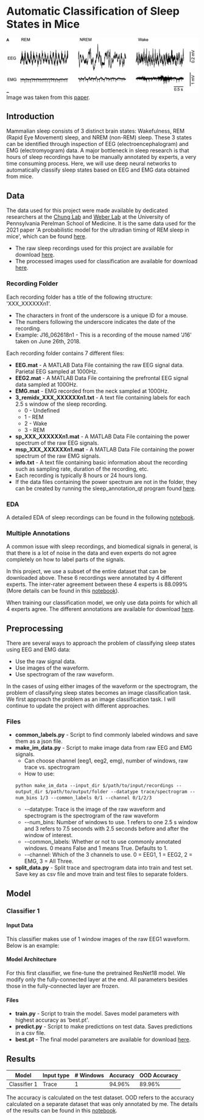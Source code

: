 # Automatic Classification of Sleep States in Mice
![alt text](https://github.com/parksu111/sleep-state/blob/master/img/sleep-state.png)
Image was taken from this [paper](https://www.frontiersin.org/articles/10.3389/fpsyg.2020.01662/full).

## Introduction
Mammalian sleep consists of 3 distinct brain states: Wakefulness, REM (Rapid Eye Movement) sleep, and NREM (non-REM) sleep. 
These 3 states can be identified through inspection of EEG (electroencephalogram) and EMG (electromyogram) data. 
A major bottleneck in sleep research is that hours of sleep recordings have to be manually annotated by experts, a very time consuming process. 
Here, we will use deep neural networks to automatically classify sleep states based on EEG and EMG data obtained from mice. 

## Data
The data used for this project were made available by dedicated researchers at the [Chung Lab](https://chunglab.med.upenn.edu/) and [Weber Lab](https://www.med.upenn.edu/weberlab/) at the University of Pennsylvania Perelman School of Medicine. It is the same data used for the 2021 paper 'A probabilistic model for the ultradian timing of REM sleep in mice', which can be found [here](https://journals.plos.org/ploscompbiol/article?id=10.1371/journal.pcbi.1009316).
* The raw sleep recordings used for this project are available for download [here](https://upenn.app.box.com/s/3zcesr4a7l7hgb9andmq4di4t6zvaoql).
* The processed images used for classification are available for download [here](https://drive.google.com/drive/folders/1v-PzV_-R47bKG65EnUDEsmWCFTlT4zAo?usp=share_link).

### Recording Folder
Each recording folder has a title of the following structure: 'XXX_XXXXXXn1'.
* The characters in front of the underscore is a unique ID for a mouse. 
* The numbers following the underscore indicates the date of the recording.
* Example: J16_062618n1 - This is a recording of the mouse named 'J16' taken on June 26th, 2018.

Each recording folder contains 7 different files:
* **EEG.mat** - A MATLAB Data File containing the raw EEG signal data. Parietal EEG sampled at 1000Hz.
* **EEG2.mat** - A MATLAB Data File containing the prefrontal EEG signal data sampled at 1000Hz.
* **EMG.mat** - EMG recorded from the neck sampled at 1000Hz.
* **3_remidx_XXX_XXXXXXn1.txt** - A text file containing labels for each 2.5 s window of the sleep recording.
  * 0 - Undefined
  * 1 - REM
  * 2 - Wake
  * 3 - REM
* **sp_XXX_XXXXXXn1.mat** - A MATLAB Data File containing the power spectrum of the raw EEG signals.
* **msp_XXX_XXXXXXn1.mat** - A MATLAB Data File containing the power spectrum of the raw EMG signals.
* **info.txt** - A text file containing basic information about the recording such as sampling rate, duration of the recording, etc.
* Each recording is typically 8 hours or 24 hours long.
* If the data files containing the power spectrum are not in the folder, they can be created by running the sleep_annotation_qt program found [here](https://github.com/parksu111/sleep-annotation).

### EDA
A detailed EDA of sleep recordings can be found in the following [notebook](https://github.com/parksu111/sleep-state/blob/master/EDA.ipynb).

### Multiple Annotations
A common issue with sleep recordings, and biomedical signals in general, is that there is a lot of noise in the data and even experts do not agree completely on how to label parts of the signals. 

In this project, we use a subset of the entire dataset that can be downloaded above. These 6 recordings were annotated by 4 different experts. The inter-rater agreement between these 4 experts is 88.099% (More details can be found in this [notebook](https://github.com/parksu111/sleep-state/blob/master/common_labels.ipynb)). 

When training our classification model, we only use data points for which all 4 experts agree. The different annotations are available for download [here](https://drive.google.com/drive/folders/1PLpvB6GAbd3y3Wu1qAsZDGW6x2iPqUnN?usp=share_link).

## Preprocessing
There are several ways to approach the problem of classifying sleep states using EEG and EMG data:
* Use the raw signal data.
* Use images of the waveform.
* Use spectrogram of the raw waveform.

In the cases of using either images of the waveform or the spectrogram, the problem of classifying sleep states becomes an image classification task. We first approach the problem as an image classification task. I will continue to update the project with different approaches.

### Files
* **common_labels.py** - Script to find commonly labeled windows and save them as a json file.
* **make_im_data.py** - Script to make image data from raw EEG and EMG signals.
  * Can choose channel (eeg1, eeg2, emg), number of windows, raw trace vs. spectrogram
  * How to use:
  ```
  python make_im_data --input_dir $/path/to/input/recordings --output_dir $/path/to/output/folder --datatype trace/spectrogram --num_bins 1/3 --common_labels 0/1 --channel 0/1/2/3
  ```
    * --datatype: Trace is the image of the raw waveform and spectrogram is the spectrogram of the raw waveform
    * --num_bins: Number of windows to use. 1 refers to one 2.5 s window and 3 refers to 7.5 seconds with 2.5 seconds before and after the window of interest.
    * --common_labels: Whether or not to use commonly annotated windows. 0 means False and 1 means True. Defaults to 1.
    * --channel: Which of the 3 channels to use. 0 = EEG1, 1 = EEG2, 2 = EMG, 3 = All Three.
* **split_data.py** - Split trace and spectrogram data into train and test set. Save key as csv file and move train and test files to separate folders.

## Model
### Classifier 1
#### Input Data
This classifier makes use of 1 window images of the raw EEG1 waveform. Below is an example:

#### Model Architecture
For this first classifier, we fine-tune the pretrained ResNet18 model. We modify only the fully-connected layer at the end. All parameters besides those in the fully-connected layer are frozen.

#### Files
* **train.py** - Script to train the model. Saves model parameters with highest accuracy as 'best.pt'.
* **predict.py** - Script to make predictions on test data. Saves predictions in a csv file.
* **best.pt** - The final model parameters are available for download [here](https://drive.google.com/drive/folders/1tMhWEJwJuFSEvhqMSzvXg4wtxlxR00qm?usp=share_link).

## Results
Model | Input type | # Windows | Accuracy | OOD Accuracy
------|------------|-----------|----------|--------------
Classifier 1| Trace|      1    | 94.96%      | 89.96%

The accuracy is calculated on the test dataset. OOD refers to the accuracy calculated on a separate dataset that was only annotated by me.
The details of the results can be found in this [notebook](https://github.com/parksu111/sleep-state/blob/master/evaluate.ipynb).
